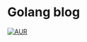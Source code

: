# Golang blog

[![AUR](https://img.shields.io/aur/license/yaourt.svg)](https://www.gnu.org/licenses/gpl-3.0.html)
